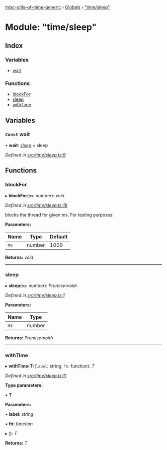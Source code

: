[misc-utils-of-mine-generic](../README.md) › [Globals](../globals.md) › ["time/sleep"](_time_sleep_.md)

# Module: "time/sleep"

## Index

### Variables

* [wait](_time_sleep_.md#const-wait)

### Functions

* [blockFor](_time_sleep_.md#blockfor)
* [sleep](_time_sleep_.md#sleep)
* [withTime](_time_sleep_.md#withtime)

## Variables

### `Const` wait

• **wait**: *[sleep](_time_sleep_.md#sleep)* = sleep

*Defined in [src/time/sleep.ts:9](https://github.com/cancerberoSgx/misc-utils-of-mine/blob/cb3d17a/misc-utils-of-mine-generic/src/time/sleep.ts#L9)*

## Functions

###  blockFor

▸ **blockFor**(`ms`: number): *void*

*Defined in [src/time/sleep.ts:19](https://github.com/cancerberoSgx/misc-utils-of-mine/blob/cb3d17a/misc-utils-of-mine-generic/src/time/sleep.ts#L19)*

blocks the thread for given ms. For testing purposes.

**Parameters:**

Name | Type | Default |
------ | ------ | ------ |
`ms` | number | 1000 |

**Returns:** *void*

___

###  sleep

▸ **sleep**(`ms`: number): *Promise‹void›*

*Defined in [src/time/sleep.ts:1](https://github.com/cancerberoSgx/misc-utils-of-mine/blob/cb3d17a/misc-utils-of-mine-generic/src/time/sleep.ts#L1)*

**Parameters:**

Name | Type |
------ | ------ |
`ms` | number |

**Returns:** *Promise‹void›*

___

###  withTime

▸ **withTime**‹**T**›(`label`: string, `fn`: function): *T*

*Defined in [src/time/sleep.ts:11](https://github.com/cancerberoSgx/misc-utils-of-mine/blob/cb3d17a/misc-utils-of-mine-generic/src/time/sleep.ts#L11)*

**Type parameters:**

▪ **T**

**Parameters:**

▪ **label**: *string*

▪ **fn**: *function*

▸ (): *T*

**Returns:** *T*
